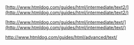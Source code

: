 [http://www.htmldog.com/guides/html/intermediate/text2/](http://www.htmldog.com/guides/html/intermediate/text2/)

[http://www.htmldog.com/guides/html/intermediate/text/](http://www.htmldog.com/guides/html/intermediate/text/)



http://www.htmldog.com/guides/html/advanced/text/



